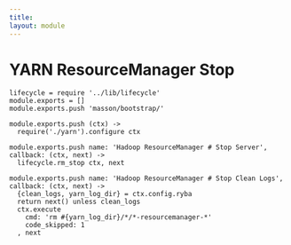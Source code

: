 ```yaml
---
title: 
layout: module
---
```


# YARN ResourceManager Stop

    lifecycle = require '../lib/lifecycle'
    module.exports = []
    module.exports.push 'masson/bootstrap/'

    module.exports.push (ctx) ->
      require('./yarn').configure ctx

    module.exports.push name: 'Hadoop ResourceManager # Stop Server', callback: (ctx, next) ->
      lifecycle.rm_stop ctx, next

    module.exports.push name: 'Hadoop ResourceManager # Stop Clean Logs', callback: (ctx, next) ->
      {clean_logs, yarn_log_dir} = ctx.config.ryba
      return next() unless clean_logs
      ctx.execute
        cmd: 'rm #{yarn_log_dir}/*/*-resourcemanager-*'
        code_skipped: 1
      , next
